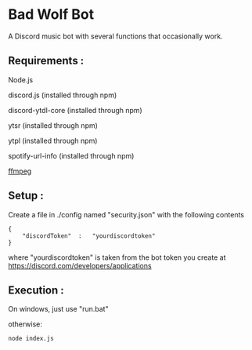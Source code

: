 # Bad Wolf Bot
A Discord music bot with several functions that occasionally work.

## Requirements : 

Node.js

discord.js (installed through npm)

discord-ytdl-core (installed through npm)

ytsr (installed through npm)

ytpl (installed through npm)

spotify-url-info (installed through npm)

[ffmpeg](https://ffmpeg.org/download.html)

## Setup : 

Create a file in ./config named "security.json" with the following contents
``` 
{
	"discordToken"	:	"yourdiscordtoken"
}
```
where "yourdiscordtoken" is taken from the bot token you create at https://discord.com/developers/applications

## Execution :
On windows, just use "run.bat"

otherwise:
```
node index.js
```
